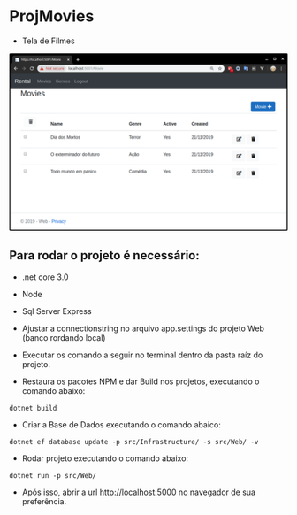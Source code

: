 # ProjMovies
* Tela de Filmes
<img src="./Movies.png" />

Para rodar o projeto é necessário:
-----------
* .net core 3.0
* Node
* Sql Server Express
* Ajustar a connectionstring no arquivo app.settings do projeto Web (banco rordando local)

* Executar os comando a seguir no terminal dentro da pasta raíz do projeto.

* Restaura os pacotes NPM e dar Build nos projetos, executando o comando abaixo:
```
dotnet build
```
* Criar a Base de Dados executando o comando abaico:
```
dotnet ef database update -p src/Infrastructure/ -s src/Web/ -v
```
* Rodar projeto executando o comando abaixo:
```
dotnet run -p src/Web/
```
* Após isso, abrir a url [http://localhost:5000](http://localhost:5000) no navegador de sua preferência.
